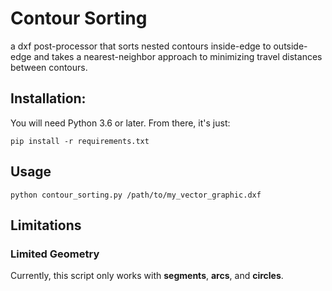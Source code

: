 # Contour Sorting
a dxf post-processor that sorts nested contours inside-edge to outside-edge and
takes a nearest-neighbor approach to minimizing travel distances between contours.


## Installation:
You will need Python 3.6 or later. From there, it's just:
    
    pip install -r requirements.txt
    

## Usage
    
    python contour_sorting.py /path/to/my_vector_graphic.dxf
    

## Limitations

### Limited Geometry
Currently, this script only works with **segments**, **arcs**, and **circles**.
